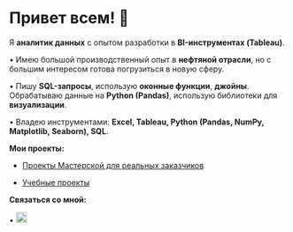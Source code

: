 # Привет всем! 👋

Я **аналитик данных** с опытом разработки в **BI-инструментах (Tableau)**.

•   Имею большой производственный опыт в **нефтяной отрасли**, но с большим интересом готова погрузиться в новую сферу.

•   Пишу **SQL-запросы**, использую **оконные функции**, **джойны**. Обрабатываю данные на **Python (Pandas)**, использую библиотеки для **визуализации**.

•   Владею инструментами: **Excel, Tableau, Python (Pandas, NumPy, Matplotlib, Seaborn), SQL**.

**Мои проекты:**

* [Проекты Мастерской для реальных заказчиков](https://github.com/nesterova-katya/practicum_workshop_projects/tree/main) 

*  [Учебные проекты](https://github.com/nesterova-katya/Practicum_projects)

**Связаться со мной:**

•   [<img src="https://img.shields.io/badge/Telegram-2CA5E0?style=for-the-badge&logo=telegram&logoColor=white" height="20">](https://t.me/nesterova_katerina80)


